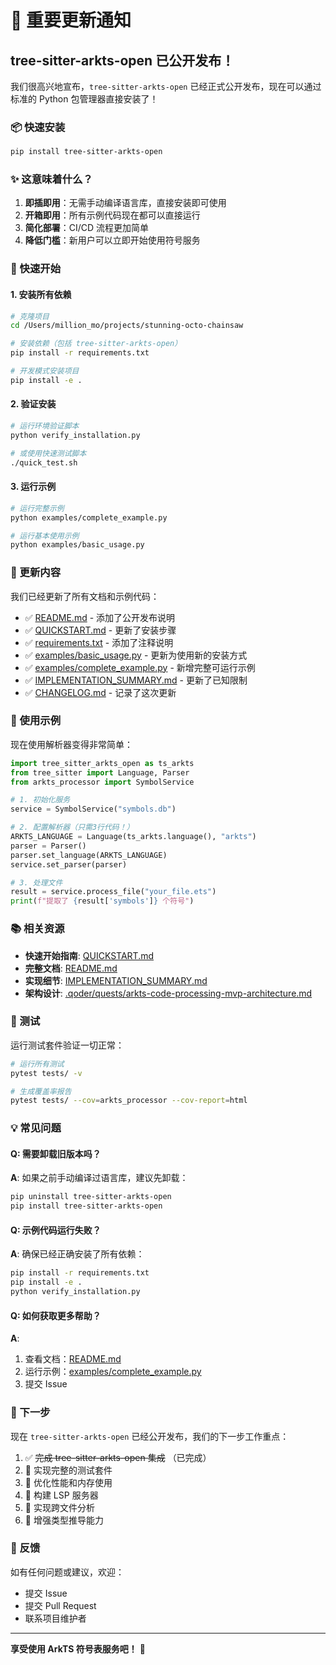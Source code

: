 # 🎉 重要更新通知

## tree-sitter-arkts-open 已公开发布！

我们很高兴地宣布，`tree-sitter-arkts-open` 已经正式公开发布，现在可以通过标准的 Python 包管理器直接安装了！

### 📦 快速安装

```bash
pip install tree-sitter-arkts-open
```

### ✨ 这意味着什么？

1. **即插即用**：无需手动编译语言库，直接安装即可使用
2. **开箱即用**：所有示例代码现在都可以直接运行
3. **简化部署**：CI/CD 流程更加简单
4. **降低门槛**：新用户可以立即开始使用符号服务

### 🚀 快速开始

#### 1. 安装所有依赖

```bash
# 克隆项目
cd /Users/million_mo/projects/stunning-octo-chainsaw

# 安装依赖（包括 tree-sitter-arkts-open）
pip install -r requirements.txt

# 开发模式安装项目
pip install -e .
```

#### 2. 验证安装

```bash
# 运行环境验证脚本
python verify_installation.py

# 或使用快速测试脚本
./quick_test.sh
```

#### 3. 运行示例

```bash
# 运行完整示例
python examples/complete_example.py

# 运行基本使用示例
python examples/basic_usage.py
```

### 📝 更新内容

我们已经更新了所有文档和示例代码：

- ✅ [README.md](README.md) - 添加了公开发布说明
- ✅ [QUICKSTART.md](QUICKSTART.md) - 更新了安装步骤
- ✅ [requirements.txt](requirements.txt) - 添加了注释说明
- ✅ [examples/basic_usage.py](examples/basic_usage.py) - 更新为使用新的安装方式
- ✅ [examples/complete_example.py](examples/complete_example.py) - 新增完整可运行示例
- ✅ [IMPLEMENTATION_SUMMARY.md](IMPLEMENTATION_SUMMARY.md) - 更新了已知限制
- ✅ [CHANGELOG.md](CHANGELOG.md) - 记录了这次更新

### 🔧 使用示例

现在使用解析器变得非常简单：

```python
import tree_sitter_arkts_open as ts_arkts
from tree_sitter import Language, Parser
from arkts_processor import SymbolService

# 1. 初始化服务
service = SymbolService("symbols.db")

# 2. 配置解析器（只需3行代码！）
ARKTS_LANGUAGE = Language(ts_arkts.language(), "arkts")
parser = Parser()
parser.set_language(ARKTS_LANGUAGE)
service.set_parser(parser)

# 3. 处理文件
result = service.process_file("your_file.ets")
print(f"提取了 {result['symbols']} 个符号")
```

### 📚 相关资源

- **快速开始指南**: [QUICKSTART.md](QUICKSTART.md)
- **完整文档**: [README.md](README.md)
- **实现细节**: [IMPLEMENTATION_SUMMARY.md](IMPLEMENTATION_SUMMARY.md)
- **架构设计**: [.qoder/quests/arkts-code-processing-mvp-architecture.md](.qoder/quests/arkts-code-processing-mvp-architecture.md)

### 🧪 测试

运行测试套件验证一切正常：

```bash
# 运行所有测试
pytest tests/ -v

# 生成覆盖率报告
pytest tests/ --cov=arkts_processor --cov-report=html
```

### 💡 常见问题

#### Q: 需要卸载旧版本吗？

**A**: 如果之前手动编译过语言库，建议先卸载：

```bash
pip uninstall tree-sitter-arkts-open
pip install tree-sitter-arkts-open
```

#### Q: 示例代码运行失败？

**A**: 确保已经正确安装了所有依赖：

```bash
pip install -r requirements.txt
pip install -e .
python verify_installation.py
```

#### Q: 如何获取更多帮助？

**A**: 
1. 查看文档：[README.md](README.md)
2. 运行示例：[examples/complete_example.py](examples/complete_example.py)
3. 提交 Issue

### 🎯 下一步

现在 `tree-sitter-arkts-open` 已经公开发布，我们的下一步工作重点：

1. ✅ ~~完成 tree-sitter-arkts-open 集成~~ （已完成）
2. 🔄 实现完整的测试套件
3. 🔄 优化性能和内存使用
4. 🔄 构建 LSP 服务器
5. 🔄 实现跨文件分析
6. 🔄 增强类型推导能力

### 📢 反馈

如有任何问题或建议，欢迎：
- 提交 Issue
- 提交 Pull Request
- 联系项目维护者

---

**享受使用 ArkTS 符号表服务吧！** 🚀
